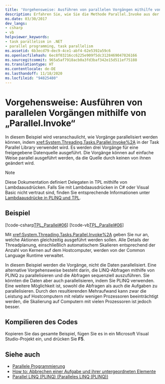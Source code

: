 ```yaml
---
title: 'Vorgehensweise: Ausführen von parallelen Vorgängen mithilfe von „Parallel.Invoke“'
description: Erfahren Sie, wie Sie die Methode Parallel.Invoke aus der Task Parallel Library (TPL) verwenden, die parallele Vorgänge für eine gemeinsame Datenquelle in .NET ausführt.
ms.date: 03/30/2017
dev_langs:
- csharp
- vb
helpviewer_keywords:
- task parallelism in .NET
- parallel programming, task parallelism
ms.assetid: 6b3ecd79-dec9-4ce1-abf4-62e5392a59c6
ms.openlocfilehash: 6ec8f03216cc6225e909f5dc3128469047826166
ms.sourcegitcommit: 965a5af7918acb0a3fd3baf342e15d511ef75188
ms.translationtype: HT
ms.contentlocale: de-DE
ms.lasthandoff: 11/18/2020
ms.locfileid: "94825480"
---
```

# <a name="how-to-use-parallelinvoke-to-execute-parallel-operations"></a>Vorgehensweise: Ausführen von parallelen Vorgängen mithilfe von „Parallel.Invoke“

In diesem Beispiel wird veranschaulicht, wie Vorgänge parallelisiert werden können, indem <xref:System.Threading.Tasks.Parallel.Invoke%2A> in der Task Parallel Library verwendet wird. Es werden drei Vorgänge für eine freigegebene Datenquelle ausgeführt. Die Vorgänge können auf einfache Weise parallel ausgeführt werden, da die Quelle durch keinen von ihnen geändert wird.

> [!NOTE]
> Diese Dokumentation definiert Delegaten in TPL mithilfe von Lambdaausdrücken. Falls Sie mit Lambdaausdrücken in C# oder Visual Basic nicht vertraut sind, finden Sie entsprechende Informationen unter [Lambdaausdrücke in PLINQ und TPL](lambda-expressions-in-plinq-and-tpl.md).

## <a name="example"></a>Beispiel

[!code-csharp[TPL_Parallel#06](../../../samples/snippets/csharp/VS_Snippets_Misc/tpl_parallel/cs/parallelinvoke.cs#06)]
[!code-vb[TPL_Parallel#06](../../../samples/snippets/visualbasic/VS_Snippets_Misc/tpl_parallel/vb/parallelinvoke.vb#06)]

Mit <xref:System.Threading.Tasks.Parallel.Invoke%2A> geben Sie nur an, welche Aktionen gleichzeitig ausgeführt werden sollen. Alle Details der Threadplanung, einschließlich automatischem Skalieren entsprechend der Anzahl von Kernen auf dem Hostcomputer, werden von der Common Language Runtime verwaltet.

In diesem Beispiel werden die Vorgänge, nicht die Daten parallelisiert. Eine alternative Vorgehensweise besteht darin, die LINQ-Abfragen mithilfe von PLINQ zu parallelisieren und die Abfragen sequenziell auszuführen. Sie könnten die Daten aber auch parallelisieren, indem Sie PLINQ verwenden. Eine weitere Möglichkeit ist, sowohl die Abfragen als auch die Aufgaben zu parallelisieren. Durch den resultierenden Mehraufwand kann zwar die Leistung auf Hostcomputern mit relativ wenigen Prozessoren beeinträchtigt werden, die Skalierung auf Computern mit vielen Prozessoren ist jedoch besser.

## <a name="compile-the-code"></a>Kompilieren des Codes

Kopieren Sie das gesamte Beispiel, fügen Sie es in ein Microsoft Visual Studio-Projekt ein, und drücken Sie **F5**.

## <a name="see-also"></a>Siehe auch

- [Parallele Programmierung](index.md)
- [How to: Abbrechen einer Aufgabe und ihrer untergeordneten Elemente](how-to-cancel-a-task-and-its-children.md)
- [Parallel LINQ (PLINQ) (Paralleles LINQ (PLINQ))](introduction-to-plinq.md)
